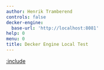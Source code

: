 ```yaml
---
author: Henrik Tramberend
controls: false
decker-engine:
  base-url: 'http://localhost:8081'
help: 0
menu: 0
title: Decker Engine Local Test
---
```


[:include](./engine-content.md)
